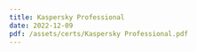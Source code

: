 ```yaml
---
title: Kaspersky Professional
date: 2022-12-09
pdf: /assets/certs/Kaspersky Professional.pdf
---
```


